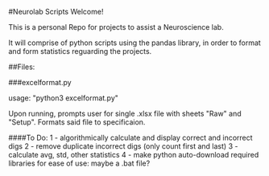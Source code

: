 #Neurolab Scripts
Welcome!

This is a personal Repo for projects to assist a Neuroscience lab.

It will comprise of python scripts using the pandas library, in order to format and form statistics
reguarding the projects.

##Files:

###excelformat.py

usage: "python3 excelformat.py"

Upon running, prompts user for  single .xlsx file with sheets "Raw" and "Setup".
Formats said file to specificaion.

####To Do:
1 - algorithmically calculate and display correct and incorrect digs 
2 - remove duplicate incorrect digs (only count first and last)
3 - calculate avg, std, other statistics
4 - make python auto-download required libraries for ease of use: maybe a .bat file?

